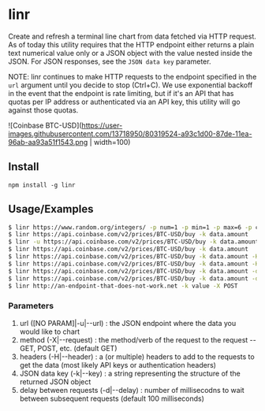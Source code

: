 # linr

Create and refresh a terminal line chart from data fetched via HTTP request. As of today this utility requires that the HTTP endpoint either returns a plain text numerical value only or a JSON object with the value nested inside the JSON. For JSON responses, see the `JSON data key` parameter.

NOTE: linr continues to make HTTP requests to the endpoint specified in the `url` argument until you decide to stop (Ctrl+C). We use exponential backoff in the event that the endpoint is rate limiting, but if it's an API that has quotas per IP address or authenticated via an API key, this utility will go against those quotas.

![Coinbase BTC-USD](https://user-images.githubusercontent.com/13718950/80319524-a93c1d00-87de-11ea-96ab-aa93a51f1543.png | width=100)

## Install

`npm install -g linr`

## Usage/Examples

```sh
$ linr https://www.random.org/integers/ -p num=1 -p min=1 -p max=6 -p col=1 -p base=10 -p format=plain -p rnd=new
$ linr https://api.coinbase.com/v2/prices/BTC-USD/buy -k data.amount
$ linr -u https://api.coinbase.com/v2/prices/BTC-USD/buy -k data.amount
$ linr https://api.coinbase.com/v2/prices/BTC-USD/buy -k data.amount
$ linr https://api.coinbase.com/v2/prices/BTC-USD/buy -k data.amount -H "x-my-header: the_value"
$ linr https://api.coinbase.com/v2/prices/BTC-USD/buy -k data.amount -H "x-my-header: the_value" -H "Another: header"
$ linr https://api.coinbase.com/v2/prices/BTC-USD/buy -k data.amount -d 1000
$ linr https://api.coinbase.com/v2/prices/BTC-USD/buy -k data.amount -d 1000
$ linr http://an-endpoint-that-does-not-work.net -k value -X POST
```

### Parameters

1. url ([NO PARAM]|-u|--url) <REQUIRED>: the JSON endpoint where the data you would like to chart
2. method (-X|--request) <optional>: the method/verb of the request to the request -- GET, POST, etc. (default GET)
3. headers (-H|--header) <optional>: a (or multiple) headers to add to the requests to get the data (most likely API keys or authentication headers)
4. JSON data key (-k|--key) <optional>: a string representing the structure of the returned JSON object
5. delay between requests (-d|--delay) <optional>: number of millisecodns to wait between subsequent requests (default 100 milliseconds)
